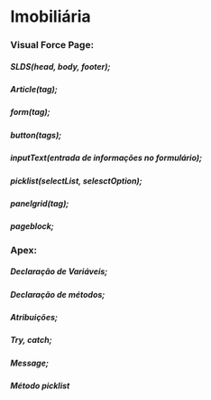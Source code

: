 # Imobiliária
### Visual Force Page:
  ##### SLDS(head, body, footer);
  ##### Article(tag);
  ##### form(tag);
  ##### button(tags);
  ##### inputText(entrada de informações no formulário);
  ##### picklist(selectList, selesctOption);
  ##### panelgrid(tag);
  ##### pageblock;
### Apex:
  ##### Declaração de Variáveis;
  ##### Declaração de métodos;
  ##### Atribuições;
  ##### Try, catch;
  ##### Message;
  ##### Método picklist

